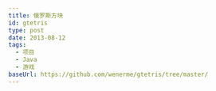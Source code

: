 ```yaml
---
title: 俄罗斯方块
id: gtetris
type: post
date: 2013-08-12
tags:
  - 项目
  - Java
  - 游戏
baseUrl: https://github.com/wenerme/gtetris/tree/master/
---
```


<!--import(https://raw.githubusercontent.com/wenerme/gtetris/master/README.md)-->
